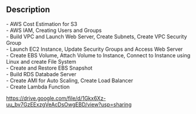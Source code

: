 <h2>Description</h2>
- AWS Cost Estimation for S3<br>
- AWS IAM, Creating Users and Groups<br>
- Build VPC and Launch Web Server, Create Subnets, Create VPC Security Group<br>
- Launch EC2 Instance, Update Security Groups and Access Web Server<br>
- Create EBS Volume, Attach Volume to Instance, Connect to Instance using Linux and create File System<br>
- Create and Restore EBS Snapshot<br>
- Build RDS Databade Server<br>
- Create AMI for Auto Scaling, Create Load Balancer<br>
- Create Lambda Function

https://drive.google.com/file/d/1Gkx6Xz-uu_bv7GzEExzgVeAcDsOwgEBD/view?usp=sharing
